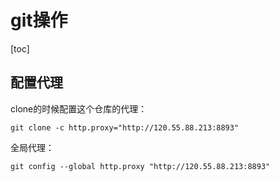 # git操作

[toc]

## 配置代理

clone的时候配置这个仓库的代理：

```shell
git clone -c http.proxy="http://120.55.88.213:8893" 
```

全局代理：

```shell
git config --global http.proxy "http://120.55.88.213:8893"
```



